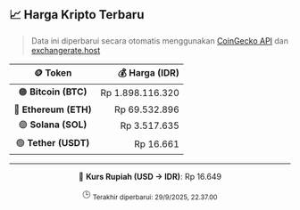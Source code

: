 

<!-- HARGA_KRIPTO -->
## 📈 Harga Kripto Terbaru

> Data ini diperbarui secara otomatis menggunakan [CoinGecko API](https://www.coingecko.com/) dan [exchangerate.host](https://exchangerate.host/)

<div align="center">

| 🪙 Token | 💰 Harga (IDR) |
|:------:|---------------:|
| 🟠 **Bitcoin (BTC)**   | Rp 1.898.116.320 |
| 🔵 **Ethereum (ETH)**  | Rp 69.532.896 |
| 🟣 **Solana (SOL)**    | Rp 3.517.635 |
| 🟢 **Tether (USDT)**   | Rp 16.661 |

---

💱 **Kurs Rupiah (USD → IDR)**: Rp 16.649

🕒 <sub>Terakhir diperbarui: 29/9/2025, 22.37.00</sub>

</div>
<!-- /HARGA_KRIPTO -->